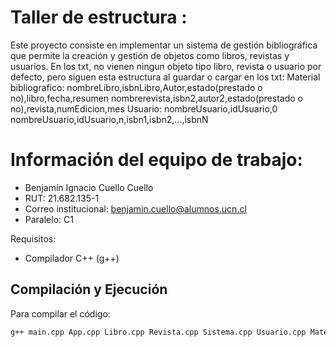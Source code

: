 
# Taller de estructura :
Este proyecto consiste en implementar un sistema de gestión bibliográfica que permite la creación y gestión de objetos como libros, revistas y usuarios.
En los txt, no vienen ningun objeto tipo libro, revista o usuario por defecto, pero siguen esta estructura al guardar o cargar en los txt:
Material bibliografico:
nombreLibro,isbnLibro,Autor,estado(prestado o no),libro,fecha,resumen
nombrerevista,isbn2,autor2,estado(prestado o no),revista,numEdicion,mes
Usuario:
nombreUsuario,idUsuario,0
nombreUsuario,idUsuario,n,isbn1,isbn2,...,isbnN

# Información del equipo de trabajo:
  - Benjamín Ignacio Cuello Cuello
  - RUT: 21.682.135-1
  - Correo institucional: benjamin.cuello@alumnos.ucn.cl
  - Paralelo: C1

Requisitos:

- Compilador C++ (g++)

## Compilación y Ejecución

Para compilar el código:
```bash
g++ main.cpp App.cpp Libro.cpp Revista.cpp Sistema.cpp Usuario.cpp MaterialBibliografico.cpp -o PROYECTOS_UCN_C__.exe
